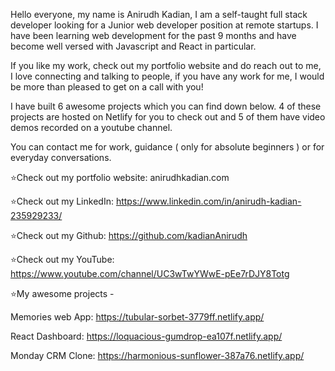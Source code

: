 Hello everyone, my name is Anirudh Kadian, I am a self-taught full stack developer looking for a Junior web developer position at remote startups. I have been learning web development for the past 9 months and have become well versed with Javascript and React in particular.
 
If you like my work, check out my portfolio website and do reach out to me, I love connecting and talking to people, if you have any work for me, I would be more than pleased to get on a call with you!

 I have built 6 awesome projects which you can find down below. 4 of these projects are hosted on Netlify for you to check out and 5 of them have video demos recorded on a youtube channel.

You can contact me for work, guidance ( only for absolute beginners ) or for everyday conversations. 

⭐Check out my portfolio website: anirudhkadian.com

⭐Check out my LinkedIn: https://www.linkedin.com/in/anirudh-kadian-235929233/

⭐Check out my Github: https://github.com/kadianAnirudh

⭐Check out my YouTube: https://www.youtube.com/channel/UC3wTwYWwE-pEe7rDJY8Totg

⭐My awesome projects - 

Memories web App: https://tubular-sorbet-3779ff.netlify.app/

React Dashboard: https://loquacious-gumdrop-ea107f.netlify.app/

Monday CRM Clone:  https://harmonious-sunflower-387a76.netlify.app/



